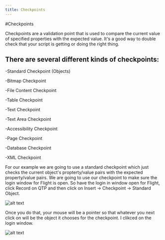 ```yaml
---
title: Checkpoints
---
```


#Checkpoints

Checkpoints are a validation point that is used to compare the current value of specified properties with the expected value. It's a good way to double check that your script is getting or doing the right thing. 

There are several different kinds of checkpoints:
-----------------------------------------------------------
-Standard Checkpoint (Objects)

-Bitmap Checkpoint

-File Content Checkpoint

-Table Checkpoint

-Text Checkpoint

-Text Area Checkpoint

-Accessibility Checkpoint

-Page Checkpoint

-Database Checkpoint

-XML Checkpoint

For our example we are going to use a standard checkpoint which just checks the current object's propterty/value pairs with the expected property/value pairs. We are going to use our checkpoint to make sure the login window for Flight is open. So have the login in window open for Flight, click Record on QTP and then click on Insert -> Checkpoint -> Standard Object.

![alt text](https://cloud.githubusercontent.com/assets/10998057/10372472/82d6854c-6dad-11e5-9c10-eb4c7096510b.png "NewOrder")

Once you do that, your mouse will be a pointer so that whatever you next click on will be the object it chooses for the checkpoint. I clikced on the login window.

![alt text](https://cloud.githubusercontent.com/assets/10998057/10372467/7da9e154-6dad-11e5-928b-eb1d6d52a882.PNG "NewOrder")


